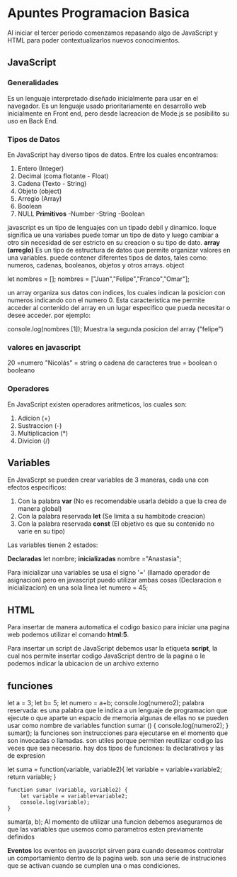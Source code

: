 # Apuntes Programacion Basica
Al iniciar el tercer periodo comenzamos repasando algo de JavaScript y HTML para poder contextualizarlos nuevos conocimientos.

## JavaScript

### Generalidades

Es un lenguaje interpretado diseñado inicialmente para usar en el navegador.
Es un lenguaje usado prioritariamente en desarrollo web inicialmente en Front end, pero desde lacreacion de Mode.js se posibilito su uso en Back End.

### Tipos de Datos
En JavaScript hay diverso tipos de datos. Entre los cuales encontramos:

1. Entero (Integer)
2. Decimal (coma flotante - Float)
3. Cadena (Texto - String)
4. Objeto (object)
5. Arreglo (Array)
6. Boolean
7. NULL
   **Primitivos**
-Number
-String
-Boolean

javascript es un tipo de lenguajes con un tipado debil y dinamico. loque significa ue una variabes puede tomar un tipo de dato y luego cambiar a otro sin necesidad de ser estricto en su creacion o su tipo de dato.
**array (arreglo)**
Es un tipo de estructura de datos que permite organizar valores en una variables. puede contener diferentes tipos de datos, tales como: numeros, cadenas, booleanos, objetos y otros arrays.
object

let nombres = [];
nombres = ["Juan","Felipe","Franco","Omar"];

un array organiza sus datos con indices, los cuales indican la posicion con numeros indicando con el numero 0. Esta caracteristica me permite acceder al contenido del array en un lugar especifico que pueda necesitar o desee acceder. por ejemplo:

console.log(nombres [1]); Muestra la segunda posicion del array ("felipe")

### valores en javascript

20 =numero
"Nicolás" = string o cadena de caracteres
true = boolean o booleano


### Operadores

En JavaScript existen operadores aritmeticos, los cuales son:

1. Adicion (+)
2. Sustraccion (-)
3. Multiplicacion (*)
4. Divicion (/)

## Variables

En JavaScrpt se pueden crear variables de 3 maneras, cada una con efectos especificos:

1. Con la palabra **var** (No es recomendable usarla debido a que la crea de manera global)
2. Con la palabra reservada **let** (Se limita a su hambitode creacion)
3. Con la palabra reservada **const** (El objetivo es que su contenido no varie en su tipo)

Las variables tienen 2 estados:

**Declaradas**
let nombre;
**inicializadas**
nombre ="Anastasia";

Para inicializar  una variables se usa el signo '=' (llamado operador de asignacion)
pero en javascript puedo utilizar ambas cosas (Declaracion e inicializacion) en una sola linea
let numero = 45;

## HTML

Para insertar de manera automatica el codigo basico para iniciar una pagina web podemos utilizar el comando **html:5**.

Para insertar un script de JavaScript debemos usar la etiqueta **script**, la cual nos permite insertar codigo JavaScript dentro de la pagina o le podemos indicar la ubicacion de un archivo externo

## funciones
let a = 3; 
let b= 5; 
let numero = a+b;
console.log(numero2);
palabra reservada: es una palabra que le indica a un lenguaje de programacion que ejecute o que aparte un espacio de memoria algunas de ellas no se pueden usar como nombre de variables
function sumar () { 
    console.log(numero2); 
}
sumar(); 
la funciones son instrucciones para ejecutarse en el momento que son invocadas o llamadas. son utiles porque permiten reutilizar codigo las veces que sea necesario. 
hay dos tipos de funciones: la declarativos y las de expresion

let suma = function(variable, variable2){
    let variable = variable+variable2;
     return variable; 
}

    function sumar (variable, variable2) {
        let variable = variable+variable2;
        console.log(variable);
    }
sumar(a, b);
Al momento de utilizar una funcion debemos asegurarnos de que las variables que usemos como parametros esten previamente definidos

**Eventos**
los eventos en javascript sirven para cuando deseamos controlar un comportamiento dentro de la pagina web. son una serie de instruciones que se activan cuando se cumplen una o mas condiciones.